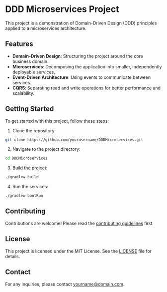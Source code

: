 # DDD Microservices Project

This project is a demonstration of Domain-Driven Design (DDD) principles applied to a microservices architecture.

## Features

- **Domain-Driven Design**: Structuring the project around the core business domain.
- **Microservices**: Decomposing the application into smaller, independently deployable services.
- **Event-Driven Architecture**: Using events to communicate between services.
- **CQRS**: Separating read and write operations for better performance and scalability.

## Getting Started

To get started with this project, follow these steps:

1. Clone the repository:
  ```sh
  git clone https://github.com/yourusername/DDDMicroservices.git
  ```
2. Navigate to the project directory:
  ```sh
  cd DDDMicroservices
  ```
3. Build the project:
  ```sh
  ./gradlew build
  ```
4. Run the services:
  ```sh
  ./gradlew bootRun
  ```

## Contributing

Contributions are welcome! Please read the [contributing guidelines](CONTRIBUTING.md) first.

## License

This project is licensed under the MIT License. See the [LICENSE](LICENSE) file for details.

## Contact

For any inquiries, please contact [yourname@domain.com](mailto:yourname@domain.com).
